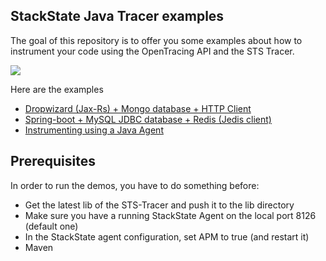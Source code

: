 ## StackState Java Tracer examples

The goal of this repository is to offer you some examples about how to instrument your code
using the OpenTracing API and the STS Tracer.

![](https://datadog-live.imgix.net/img/datadog_logo_share_tt.png)

Here are the examples
* [Dropwizard (Jax-Rs) + Mongo database + HTTP Client](dropwizard-mongo-client/README.md)
* [Spring-boot + MySQL JDBC database + Redis (Jedis client)](spring-boot-jdbc-redis/README.md)
* [Instrumenting using a Java Agent](javaagent/README.md)


## Prerequisites

In order to run the demos, you have to do something before:

* Get the latest lib of the STS-Tracer and push it to the lib directory
* Make sure you have a running StackState Agent on the local port 8126 (default one)
* In the StackState agent configuration, set APM to true (and restart it)
* Maven
